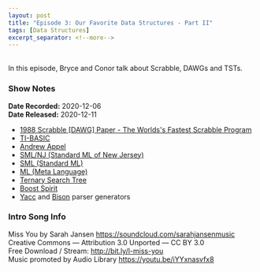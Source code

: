 ```yaml
---
layout: post
title: "Episode 3: Our Favorite Data Structures - Part II"
tags: [Data Structures]
excerpt_separator: <!--more-->
---
```


<div id="buzzsprout-player-6801898"></div>
<script src="https://www.buzzsprout.com/1501960/6801898-episode-3-our-favorite-data-structures-part-ii.js?container_id=buzzsprout-player-6801898&player=small" type="text/javascript" charset="utf-8"></script>

<br>In this episode, Bryce and Conor talk about Scrabble, DAWGs and TSTs.

<!--more-->

### Show Notes

**Date Recorded:** 2020-12-06 <br>
**Date Released:** 2020-12-11

* [1988 Scrabble [DAWG] Paper - The Worlds's Fastest Scrabble Program](https://www.cs.cmu.edu/afs/cs/academic/class/15451-s06/www/lectures/scrabble.pdf)
* [TI-BASIC](https://en.wikipedia.org/wiki/TI-BASIC)
* [Andrew Appel](https://en.wikipedia.org/wiki/Andrew_Appel)
* [SML/NJ (Standard ML of New Jersey)](https://en.wikipedia.org/wiki/Standard_ML_of_New_Jersey)
* [SML (Standard ML)](https://en.wikipedia.org/wiki/Standard_ML)
* [ML (Meta Language)](https://en.wikipedia.org/wiki/ML_(programming_language))
* [Ternary Search Tree](https://en.wikipedia.org/wiki/Ternary_search_tree)
* [Boost Spirit](https://www.boost.org/doc/libs/1_74_0/libs/spirit/doc/html/index.html)
* [Yacc](https://en.wikipedia.org/wiki/Yacc) and [Bison](https://en.wikipedia.org/wiki/GNU_Bison) parser generators

### Intro Song Info

Miss You by Sarah Jansen https://soundcloud.com/sarahjansenmusic<br>
Creative Commons — Attribution 3.0 Unported — CC BY 3.0<br>
Free Download / Stream: http://bit.ly/l-miss-you<br>
Music promoted by Audio Library https://youtu.be/iYYxnasvfx8<br>
